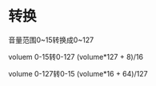 # 转换
音量范围0~15转换成0~127

voluem 0-15转0-127
(volume*127 + 8)/16

volume 0-127转0-15
(volume*16 +  64)/127
